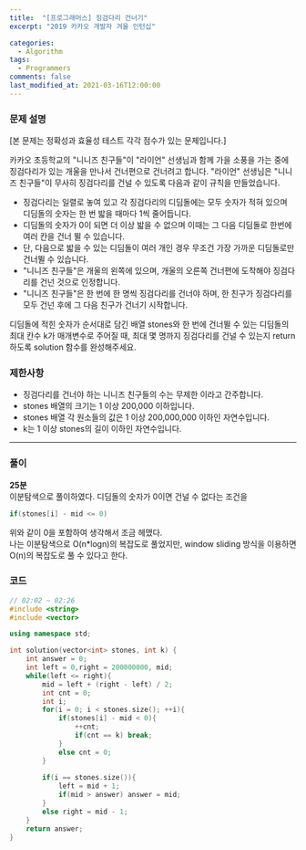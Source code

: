 ```yaml
---
title:  "[프로그래머스] 징검다리 건너기"
excerpt: "2019 카카오 개발자 겨울 인턴십"

categories:
  - Algorithm
tags:
  - Programmers
comments: false
last_modified_at: 2021-03-16T12:00:00
---
```

### 문제 설명
[본 문제는 정확성과 효율성 테스트 각각 점수가 있는 문제입니다.]

카카오 초등학교의 "니니즈 친구들"이 "라이언" 선생님과 함께 가을 소풍을 가는 중에 징검다리가 있는 개울을 만나서 건너편으로 건너려고 합니다. "라이언" 선생님은 "니니즈 친구들"이 무사히 징검다리를 건널 수 있도록 다음과 같이 규칙을 만들었습니다.

- 징검다리는 일렬로 놓여 있고 각 징검다리의 디딤돌에는 모두 숫자가 적혀 있으며 디딤돌의 숫자는 한 번 밟을 때마다 1씩 줄어듭니다.
- 디딤돌의 숫자가 0이 되면 더 이상 밟을 수 없으며 이때는 그 다음 디딤돌로 한번에 여러 칸을 건너 뛸 수 있습니다.
- 단, 다음으로 밟을 수 있는 디딤돌이 여러 개인 경우 무조건 가장 가까운 디딤돌로만 건너뛸 수 있습니다.
- "니니즈 친구들"은 개울의 왼쪽에 있으며, 개울의 오른쪽 건너편에 도착해야 징검다리를 건넌 것으로 인정합니다.
- "니니즈 친구들"은 한 번에 한 명씩 징검다리를 건너야 하며, 한 친구가 징검다리를 모두 건넌 후에 그 다음 친구가 건너기 시작합니다.

디딤돌에 적힌 숫자가 순서대로 담긴 배열 stones와 한 번에 건너뛸 수 있는 디딤돌의 최대 칸수 k가 매개변수로 주어질 때, 최대 몇 명까지 징검다리를 건널 수 있는지 return 하도록 solution 함수를 완성해주세요.

### 제한사항
- 징검다리를 건너야 하는 니니즈 친구들의 수는 무제한 이라고 간주합니다.
- stones 배열의 크기는 1 이상 200,000 이하입니다.
- stones 배열 각 원소들의 값은 1 이상 200,000,000 이하인 자연수입니다.
- k는 1 이상 stones의 길이 이하인 자연수입니다.

---
### 풀이
**25분**  
이분탐색으로 풀이하였다. 디딤돌의 숫자가 0이면 건널 수 없다는 조건을
```c++
if(stones[i] - mid <= 0)
```
위와 같이 0을 포함하여 생각해서 조금 헤맸다.  
나는 이분탐색으로 O(n*logn)의 복잡도로 풀었지만, window sliding 방식을 이용하면 O(n)의 복잡도로 풀 수 있다고 한다.

### 코드
```c++
// 02:02 ~ 02:26
#include <string>
#include <vector>

using namespace std;

int solution(vector<int> stones, int k) {
    int answer = 0;
    int left = 0,right = 200000000, mid;
    while(left <= right){
        mid = left + (right - left) / 2;
        int cnt = 0;
        int i;
        for(i = 0; i < stones.size(); ++i){
            if(stones[i] - mid < 0){
                ++cnt;
                if(cnt == k) break;
            }
            else cnt = 0;
        }
        
        if(i == stones.size()){
            left = mid + 1;
            if(mid > answer) answer = mid;
        }
        else right = mid - 1;
    }
    return answer;
}
```